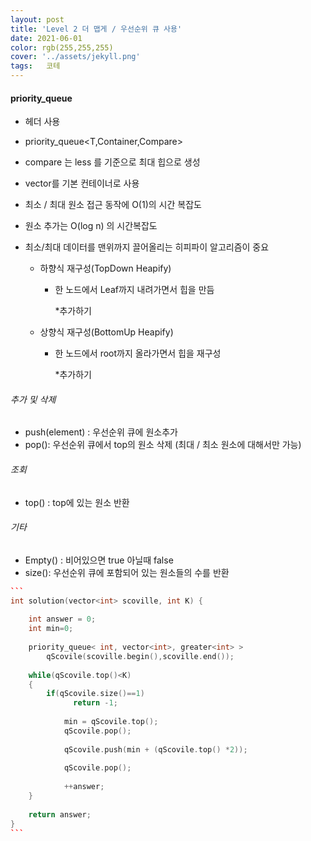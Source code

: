 ```yaml
---
layout: post
title: 'Level 2 더 맵게 / 우선순위 큐 사용'
date: 2021-06-01 
color: rgb(255,255,255)
cover: '../assets/jekyll.png'
tags:	코테
---
```


#### priority_queue 

- <queue> 헤더 사용

- priority_queue<T,Container,Compare>

- compare 는 less 를 기준으로  최대 힙으로 생성

- vector를 기본 컨테이너로 사용

- 최소 / 최대 원소 접근 동작에 O(1)의 시간 복잡도

- 원소 추가는 O(log n) 의 시간복잡도

- 최소/최대 데이터를 맨위까지 끌어올리는 히피파이 알고리즘이 중요

  - 하향식 재구성(TopDown Heapify)

    - 한 노드에서 Leaf까지 내려가면서 힙을 만듬

      *추가하기

  - 상향식 재구성(BottomUp Heapify)

    - 한 노드에서 root까지 올라가면서 힙을 재구성

      *추가하기

      

###### 추가 및 삭제

- push(element) : 우선순위 큐에 원소추가
- pop(): 우선순위 큐에서 top의 원소 삭제 (최대 / 최소 원소에 대해서만 가능)

###### 조회

- top() : top에 있는 원소 반환

###### 기타 

- Empty() : 비어있으면 true  아닐때 false
- size(): 우선순위 큐에 포함되어 있는 원소들의 수를 반환





~~~c++
```
int solution(vector<int> scoville, int K) {
   
    int answer = 0;
    int min=0;
    
    priority_queue< int, vector<int>, greater<int> > 	 
        qScovile(scoville.begin(),scoville.end());
    
    while(qScovile.top()<K)
    {
        if(qScovile.size()==1)
              return -1;
            
            min = qScovile.top();
            qScovile.pop();
        
            qScovile.push(min + (qScovile.top() *2));
            
            qScovile.pop();
          
            ++answer;   
    }
    
    return answer;
}
```
~~~

